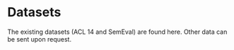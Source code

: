 # Datasets
The existing datasets (ACL 14 and SemEval) are found here. Other data can be sent upon request.
